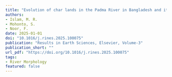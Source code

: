 ```yaml
---
title: "Evolution of char lands in the Padma River in Bangladesh and its impacts on planform morphology of the river"
authors:
- Islam, M. R.
- Mohonto, S.
- Noor, F.
date: 2025-01-01
doi: "10.1016/j.rines.2025.100075"
publication: "Results in Earth Sciences, Elsevier, Volume-3"
publication_short: ""
url_pdf: "https://doi.org/10.1016/j.rines.2025.100075"
tags:
- River Morphology
featured: false
---
```

